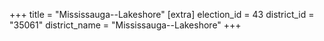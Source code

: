 +++
title = "Mississauga--Lakeshore"
[extra]
election_id = 43
district_id = "35061"
district_name = "Mississauga--Lakeshore"
+++
